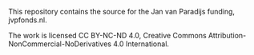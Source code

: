 This repository contains the source for the Jan van Paradijs funding, jvpfonds.nl.

The work is licensed CC BY-NC-ND 4.0, Creative Commons Attribution-NonCommercial-NoDerivatives 4.0 International.
